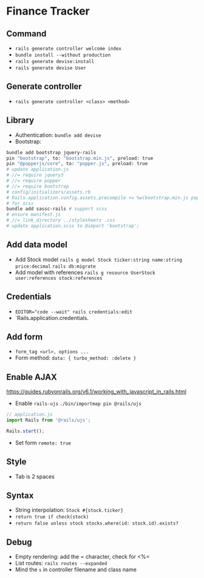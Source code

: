 # Finance Tracker

## Command
- `rails generate controller welcome index`
- `bundle install --without production`
- `rails generate devise:install`
- `rails generate devise User`

## Generate controller
- `rails generate controller <class> <method>`

## Library
- Authentication: `bundle add devise`
- Bootstrap: 
```sh
bundle add bootstrap jquery-rails
pin "bootstrap", to: "bootstrap.min.js", preload: true
pin "@popperjs/core", to: "popper.js", preload: true
# update application.js
# //= require jquery3
# //= require popper
# //= require bootstrap
# config/initializers/assets.rb
# Rails.application.config.assets.precompile += %w(bootstrap.min.js popper.js)
# for scss
bundle add sassc-rails # support scss
# ensure manifest.js
# //= link_directory ../stylesheets .css
# update application.scss to @import 'bootstrap';
```

## Add data model
- Add Stock model
`rails g model Stock ticker:string name:string price:decimal`
`rails db:migrate`
- Add model with references
`rails g resource UserStock user:references stock:references`

## Credentials
- `EDITOR="code --wait" rails credentials:edit` 
- `Rails.application.credentials.<key>

## Add form
- `form_tag <url>, options ... `
- Form method: `data: { turbo_method: :delete }`

## Enable AJAX
https://guides.rubyonrails.org/v6.1/working_with_javascript_in_rails.html
- Enable `rails-ujs`
`./bin/importmap pin @rails/ujs`

```js
// application.js
import Rails from '@rails/ujs';

Rails.start();
```
- Set form `remote: true` 

## Style
- Tab is 2 spaces

## Syntax
- String interpolation: `Stock #{stock.ticker}`
- `return true if check(stock)`
- `return false unless stock stocks.where(id: stock.id).exists?`

## Debug
- Empty rendering: add the = character, check for <%= 
- List routes: `rails routes --expanded`
- Mind the `s` in controller filename and class name